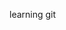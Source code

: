 learning git


<!---
tmskerga/tmskerga is a ✨ special ✨ repository because its `README.md` (this file) appears on your GitHub profile.
You can click the Preview link to take a look at your changes.
--->
